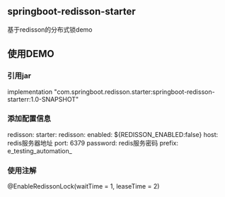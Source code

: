 ## springboot-redisson-starter
基于redisson的分布式锁demo

## 使用DEMO

### 引用jar
implementation "com.springboot.redisson.starter:springboot-redisson-starterr:1.0-SNAPSHOT"

### 添加配置信息
redisson:
  starter:
    redisson:
      enabled: ${REDISSON_ENABLED:false}
      host: redis服务器地址
      port: 6379
      password: redis服务密码
      prefix: e_testing_automation_

### 使用注解
@EnableRedissonLock(waitTime = 1, leaseTime = 2)
